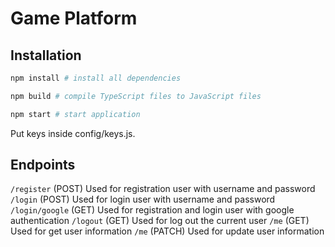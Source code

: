 # Game Platform

## Installation

```bash
npm install # install all dependencies

npm build # compile TypeScript files to JavaScript files

npm start # start application
```

Put keys inside config/keys.js.

## Endpoints
`/register` (POST) Used for registration user with username and password
`/login` (POST) Used for login user with username and password
`/login/google` (GET) Used for registration and login user with google authentication
`/logout` (GET) Used for log out the current user
`/me` (GET) Used for get user information
`/me` (PATCH) Used for update user information
